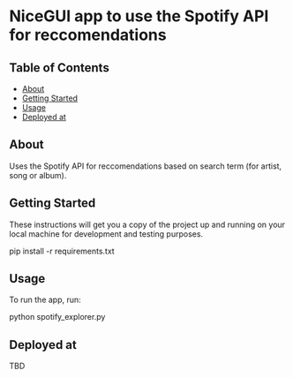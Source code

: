 # NiceGUI app to use the Spotify API for reccomendations 

## Table of Contents

- [About](#about)
- [Getting Started](#getting_started)
- [Usage](#usage)
- [Deployed at](#deploy)


## About <a name = "about"></a>

Uses the Spotify API for reccomendations based on search term (for artist, song or album).





## Getting Started <a name = "getting_started"></a>

These instructions will get you a copy of the project up and running on your local machine for development and testing purposes. 

pip install -r requirements.txt

## Usage <a name = "usage"></a>

To run the app, run:

python spotify_explorer.py

## Deployed at <a name = "deploy"></a>

TBD



